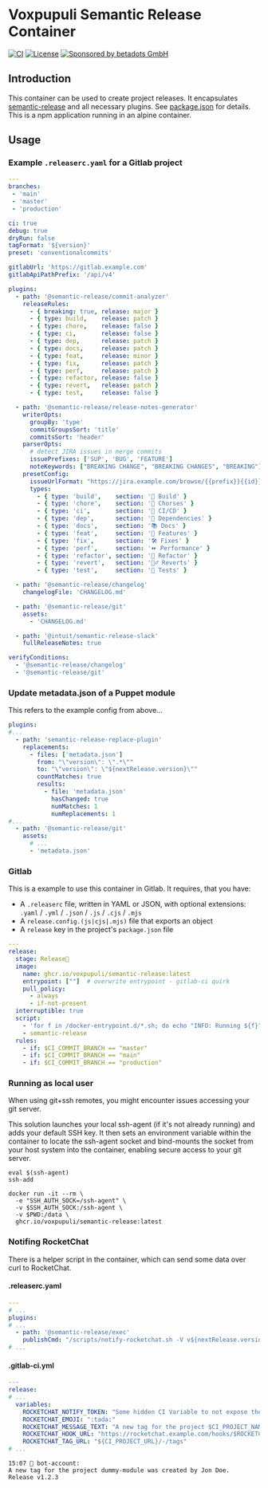 # Voxpupuli Semantic Release Container

[![CI](https://github.com/voxpupuli/container-semantic-release/actions/workflows/ci.yaml/badge.svg)](https://github.com/voxpupuli/container-semantic-release/actions/workflows/ci.yaml)
[![License](https://img.shields.io/github/license/voxpupuli/container-semantic-release.svg)](https://github.com/voxpupuli/container-semantic-release/blob/main/LICENSE)
[![Sponsored by betadots GmbH](https://img.shields.io/badge/Sponsored%20by-betadots%20GmbH-blue.svg)](https://www.betadots.de)

## Introduction

This container can be used to create project releases. It encapsulates [semantic-release](https://semantic-release.gitbook.io/semantic-release) and all necessary plugins. See [package.json](package.json) for details. This is a npm application running in an alpine container.

## Usage

### Example `.releaserc.yaml` for a Gitlab project

```yaml
---
branches:
 - 'main'
 - 'master'
 - 'production'

ci: true
debug: true
dryRun: false
tagFormat: '${version}'
preset: 'conventionalcommits'

gitlabUrl: 'https://gitlab.example.com'
gitlabApiPathPrefix: '/api/v4'

plugins:
  - path: '@semantic-release/commit-analyzer'
    releaseRules:
      - { breaking: true, release: major }
      - { type: build,    release: patch }
      - { type: chore,    release: false }
      - { type: ci,       release: false }
      - { type: dep,      release: patch }
      - { type: docs,     release: patch }
      - { type: feat,     release: minor }
      - { type: fix,      release: patch }
      - { type: perf,     release: patch }
      - { type: refactor, release: false }
      - { type: revert,   release: patch }
      - { type: test,     release: false }

  - path: '@semantic-release/release-notes-generator'
    writerOpts:
      groupBy: 'type'
      commitGroupsSort: 'title'
      commitsSort: 'header'
    parserOpts:
      # detect JIRA issues in merge commits
      issuePrefixes: ['SUP', 'BUG', 'FEATURE']
      noteKeywords: ["BREAKING CHANGE", "BREAKING CHANGES", "BREAKING"]
    presetConfig:
      issueUrlFormat: "https://jira.example.com/browse/{{prefix}}{{id}}"
      types:
        - { type: 'build',    section: '👷 Build' }
        - { type: 'chore',    section: '🧹 Chorses' }
        - { type: 'ci',       section: '🚦 CI/CD' }
        - { type: 'dep',      section: '👾 Dependencies' }
        - { type: 'docs',     section: '📚 Docs' }
        - { type: 'feat',     section: '🚀 Features' }
        - { type: 'fix',      section: '🛠️ Fixes' }
        - { type: 'perf',     section: '⏩ Performance' }
        - { type: 'refactor', section: '🔨 Refactor' }
        - { type: 'revert',   section: '🙅‍♂️ Reverts' }
        - { type: 'test',     section: '🚥 Tests' }

  - path: '@semantic-release/changelog'
    changelogFile: 'CHANGELOG.md'

  - path: '@semantic-release/git'
    assets:
      - 'CHANGELOG.md'

  - path: '@intuit/semantic-release-slack'
    fullReleaseNotes: true

verifyConditions:
  - '@semantic-release/changelog'
  - '@semantic-release/git'
```

### Update metadata.json of a Puppet module

This refers to the example config from above...

```yaml
plugins:
#...
  - path: 'semantic-release-replace-plugin'
    replacements:
      - files: ['metadata.json']
        from: "\"version\": \".*\""
        to: "\"version\": \"${nextRelease.version}\""
        countMatches: true
        results:
          - file: 'metadata.json'
            hasChanged: true
            numMatches: 1
            numReplacements: 1
#...
  - path: '@semantic-release/git'
    assets:
      # ...
      - 'metadata.json'
```

### Gitlab

This is a example to use this container in Gitlab.
It requires, that you have:

- A `.releaserc` file, written in YAML or JSON, with optional extensions: `.yaml` / `.yml` / `.json` / `.js` / `.cjs` / `.mjs`
- A `release.config.(js|cjs|.mjs)` file that exports an object
- A `release` key in the project's `package.json` file

```yaml
---
release:
  stage: Release🚀
  image:
    name: ghcr.io/voxpupuli/semantic-release:latest
    entrypoint: [""]  # overwrite entrypoint - gitlab-ci quirk
    pull_policy:
      - always
      - if-not-present
  interruptible: true
  script:
    - 'for f in /docker-entrypoint.d/*.sh; do echo "INFO: Running ${f}";"${f}";done'
    - semantic-release
  rules:
    - if: $CI_COMMIT_BRANCH == "master"
    - if: $CI_COMMIT_BRANCH == "main"
    - if: $CI_COMMIT_BRANCH == "production"
```

### Running as local user

When using git+ssh remotes, you might encounter issues accessing your git server.

This solution launches your local ssh-agent (if it's not already running) and adds your default SSH key. It then sets an environment variable within the container to locate the ssh-agent socket and bind-mounts the socket from your host system into the container, enabling secure access to your git server.

```shell
eval $(ssh-agent)
ssh-add

docker run -it --rm \
  -e "SSH_AUTH_SOCK=/ssh-agent" \
  -v $SSH_AUTH_SOCK:/ssh-agent \
  -v $PWD:/data \
  ghcr.io/voxpupuli/semantic-release:latest
```

### Notifing RocketChat

There is a helper script in the container, which can send some data over curl to RocketChat.

#### .releaserc.yaml

```yaml
---
# ...
plugins:
# ...
  - path: '@semantic-release/exec'
    publishCmd: "/scripts/notify-rocketchat.sh -V v${nextRelease.version} -o '--insecure' -d"
# ...

```


#### .gitlab-ci.yml

```yaml
---
release:
# ...
  variables:
    ROCKETCHAT_NOTIFY_TOKEN: "Some hidden CI Variable to not expose the token"
    ROCKETCHAT_EMOJI: ":tada:"
    ROCKETCHAT_MESSAGE_TEXT: "A new tag for the project $CI_PROJECT_NAME was created by $GITLAB_USER_NAME"
    ROCKETCHAT_HOOK_URL: "https://rocketchat.example.com/hooks/$ROCKETCHAT_NOTIFY_TOKEN"
    ROCKETCHAT_TAG_URL: "${CI_PROJECT_URL}/-/tags"
# ...
```

```
15:07 🤖 bot-account:
A new tag for the project dummy-module was created by Jon Doe.
Release v1.2.3
```
